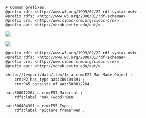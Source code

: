  ```Turtle
 # Common prefixes:
@prefix rdf: <http://www.w3.org/1999/02/22-rdf-syntax-ns#> .
@prefix rdfs: <http://www.w3.org/2000/01/rdf-schema#> .
@prefix crm: <http://www.cidoc-crm.org/cidoc-crm/> .
@prefix aat: <http://vocab.getty.edu/aat/> .
 ```
  
<img src='https://g.gravizo.com/source/svg?<source_url_url_encoded>'/>
          
<img src='https://g.gravizo.com/svg?
 digraph G {
   label = "Object type and material";
   labelloc = "t";
   node [fontcolor=blue, fontsize=9, fontname=Arial ];
   edge [color=black, fontcolor=darkred, fontsize=9, fontname=Arial ];
   "http://tempuri/data/item/1" [style=filled, fillcolor="ghostwhite"];
   "http://tempuri/data/item/1" -> "crm:E22_Man-Made_Object" [label="rdf:type"];
   "http://tempuri/data/item/1" -> "aat:300404391" [label="crm:P2_has_type\n(is type of)"];
   "http://tempuri/data/item/1" -> "aat:300012264" [label="crm:P45_consists_of\n(is incorporated in)"];
   "aat:300404391" -> "crm:E55_Type" [label="rdf:type"];
   "aat:300012264" -> "crm:E57_Material" [label="rdf:type"];  
   "\"picture frame\"@en" [shape=box, color=darkgreen];
   "aat:300404391" ->  "\"picture frame\"@en" [label="rdfs:label"];
   "\"oak (wood)\"@en" [shape=box, style=filled, fillcolor=lightgray, color=darkgreen];
   "aat:300012264" -> "\"oak (wood)\"@en" [label="rdfs:label"];
 }
'/>

```Turtle
@prefix rdf: <http://www.w3.org/1999/02/22-rdf-syntax-ns#> .
@prefix rdfs: <http://www.w3.org/2000/01/rdf-schema#> .
@prefix crm: <http://www.cidoc-crm.org/cidoc-crm/> .
@prefix aat: <http://vocab.getty.edu/aat/> .

<http://tempuri/data/item/1> a crm:E22_Man-Made_Object ;
    crm:P2_has_type aat:300404391 ;
    crm:P45_consists_of aat:300012264 .

aat:300012264 a crm:E57_Material ;
    rdfs:label "oak (wood)"@en .

aat:300404391 a crm:E55_Type ;
    rdfs:label "picture frame"@en .
```
